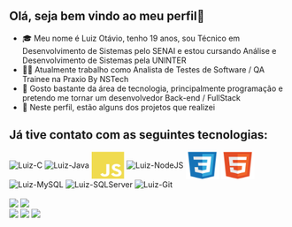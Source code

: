 ## Olá, seja bem vindo ao meu perfil👋

- 🎓 Meu nome é Luiz Otávio, tenho 19 anos, sou Técnico em Desenvolvimento de Sistemas pelo SENAI e estou cursando Análise e         
      Desenvolvimento de Sistemas pela UNINTER
- 🕵️‍♂️ Atualmente trabalho como Analista de Testes de Software / QA Trainee na Praxio By NSTech
- 📖 Gosto bastante da área de tecnologia, principalmente programação e pretendo me tornar um desenvolvedor Back-end / FullStack
- 📌 Neste perfil, estão alguns dos projetos que realizei

## Já tive contato com as seguintes tecnologias:
<div name="Bloco das linguagens e da foto"  style="display: inline_block" color="">
  <img align="center" alt="Luiz-C" height="50" width="60" src="https://cdn.jsdelivr.net/gh/devicons/devicon/icons/c/c-original.svg">
  <img align="center" alt="Luiz-Java" height="50" width="60" src="https://cdn.jsdelivr.net/gh/devicons/devicon/icons/java/java-original-wordmark.svg">
  <img align="center" alt="Luiz-Js" height="50" width="60" src="https://raw.githubusercontent.com/devicons/devicon/master/icons/javascript/javascript-plain.svg">
  <!--<img align="center" alt="Luiz-React" height="50" width="60" src="https://raw.githubusercontent.com/devicons/devicon/master/icons/react/react-original.svg">-->
  <!--<img align="center" alt="Luiz-Electron" height="50" width="60" src="https://cdn.jsdelivr.net/gh/devicons/devicon/icons/electron/electron-original.svg">-->
  <img align="center" alt="Luiz-NodeJS" height="50" width="60" src="https://cdn.jsdelivr.net/gh/devicons/devicon/icons/nodejs/nodejs-plain.svg">
  <img align="center" alt="Luiz-CSS" height="50" width="60" src="https://raw.githubusercontent.com/devicons/devicon/master/icons/css3/css3-original.svg">
  <img align="center" alt="Luiz-HTML" height="50" width="60" src="https://raw.githubusercontent.com/devicons/devicon/master/icons/html5/html5-original.svg">
  <img align="center" alt="Luiz-MySQL" height="80" width="90" src="https://cdn.jsdelivr.net/gh/devicons/devicon/icons/mysql/mysql-original-wordmark.svg">
  <img align="center" alt="Luiz-SQLServer" height="50" width="60" src="https://www.freeiconspng.com/uploads/sql-server-icon-8.png" width="350" alt="Sql Server Library Icon"/>
      <img align="center" alt="Luiz-Git" height="50" width="60" src="https://cdn.jsdelivr.net/gh/devicons/devicon/icons/git/git-plain-wordmark.svg" alt="Git Library Icon"/>
</div>

<!--FOTO DO README-->
<div>
<!--<img align="right" alt="Luiz-pic" height="300" style="border-radius:50px;" src="https://instagram.fplu19-1.fna.fbcdn.net/v/t51.2885-19/277692306_701496051007122_1383260902790911620_n.jpg?stp=dst-jpg_s150x150&_nc_ht=instagram.fplu19-1.fna.fbcdn.net&_nc_cat=106&_nc_ohc=91Wm2XNaF_gAX8U2zzY&tn=nKPuUuSRnRVKbg1t&edm=ACWDqb8BAAAA&ccb=7-5&oh=00_AfDov28ArPveHHpjhIGhPUqSA673wKlotCFsTxFP6FRtjg&oe=63C7B687&_nc_sid=1527a3?width=676&height=676">-->
</div>

<!--STATUS DO GITHUB, CONTAGEM DE COMMITS, ETC...-->
<div id="teste"><br>
  <img height="200em" src="https://github-readme-stats.vercel.app/api?username=LuizinDevS&show_icons=true&theme=midnight-purple&include_all_commits=true&count_private_true"/>
  <img height="200em" src="https://github-readme-stats.vercel.app/api/top-langs/?username=LuizinDevS&layout=compact&langs_count=16&theme=midnight-purple"/>
</div>

 <!--REDES SOCIAIS-->
<div id='redes_sociais'> 
  <a href="https://www.instagram.com/LuizinDevS/" target="_blank"><img src="https://img.shields.io/badge/-Instagram-%23E4405F?style=for-the-badge&logo=instagram&logoColor=white" target="_blank"></a>
  <a href = "mailto:luizotavio0293@gmail.com"><img src="https://img.shields.io/badge/-Gmail-%23333?style=for-the-badge&logo=gmail&logoColor=white" target="_blank"></a>
  <a href="https://www.linkedin.com/in/luiz-souza-970963236/" target="_blank"><img src="https://img.shields.io/badge/-LinkedIn-%230077B5?style=for-the-badge&logo=linkedin&logoColor=white" target="_blank"></a> 
</div>



